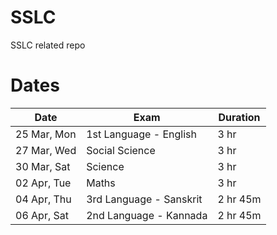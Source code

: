 # SSLC
SSLC related repo

# Dates
|Date|Exam|Duration|
|-|-|-|
|25 Mar, Mon|1st Language - English |3 hr |
|27 Mar, Wed|Social Science |3 hr|
|30 Mar, Sat|Science |3 hr|
|02 Apr, Tue|Maths |3 hr|
|04 Apr, Thu|3rd Language - Sanskrit |2 hr 45m|
|06 Apr, Sat|2nd Language - Kannada |2 hr 45m|

